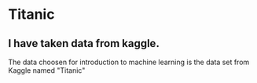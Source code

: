 # Titanic
## I have taken data from kaggle. 
The data choosen for introduction to machine learning is the data set from Kaggle named "Titanic"
